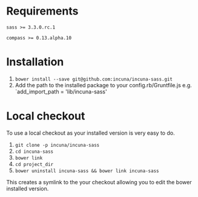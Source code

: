 # Requirements
`sass >= 3.3.0.rc.1`

`compass >= 0.13.alpha.10`

# Installation
1. `bower install --save git@github.com:incuna/incuna-sass.git`
2. Add the path to the installed package to your config.rb/Gruntfile.js e.g. `add_import_path = 'lib/incuna-sass'

# Local checkout
To use a local checkout as your installed version is very easy to do.

1. `git clone -p incuna/incuna-sass`
1. `cd incuna-sass`
1. `bower link`
1. `cd project_dir`
1. `bower uninstall incuna-sass && bower link incuna-sass`

This creates a symlink to the your checkout allowing you to edit the bower
installed version.
